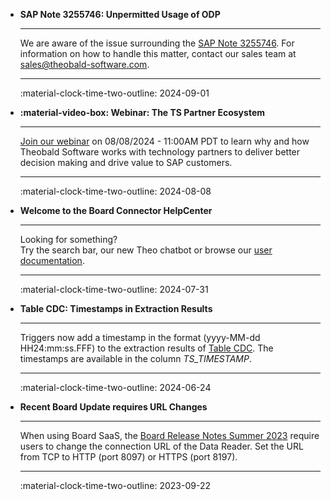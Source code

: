 <div class="grid cards" markdown>


-   **SAP Note 3255746: Unpermitted Usage of ODP**

    ---

    We are aware of the issue surrounding the [SAP Note 3255746](https://me.sap.com/notesLatestChanges/0003255746/E/diff). For information on how to handle this matter, contact our sales team at [sales@theobald-software.com](mailto:sales@theobald-software.com).

    ---

    :material-clock-time-two-outline: 2024-09-01

-   **:material-video-box: Webinar: The TS Partner Ecosystem**

    ---

    [Join our webinar](https://theobald-software.com/en/webinars/partner-ecosystem/) on 08/08/2024 - 11:00AM PDT to learn why and how Theobald Software works with technology partners to deliver better decision making and drive value to SAP customers. 

    ---

    :material-clock-time-two-outline: 2024-08-08

-   **Welcome to the Board Connector HelpCenter**

    ---

    Looking for something? <br>Try the search bar, our new Theo chatbot or browse our [user documentation](documentation/introduction).

    ---

    :material-clock-time-two-outline: 2024-07-31

-   **Table CDC: Timestamps in Extraction Results**

    ---

    Triggers now add a timestamp in the format (yyyy-MM-dd HH24&colon;mm&colon;ss.FFF) to the extraction results of [Table CDC](documentation/table-cdc/index.md). The timestamps are available in the column *TS_TIMESTAMP*.

    ---

    :material-clock-time-two-outline: 2024-06-24

-   **Recent Board Update requires URL Changes**

    ---

    When using Board SaaS, the [Board Release Notes Summer 2023](https://www.boardmanual.com/2021/summer/whats-new-release-notes/2023-summer-release/other-enhancements.htm?rhsearch=sap%20connector&rhhlterm=sap%20connector) require users to change the connection URL of the Data Reader. Set the URL from TCP to HTTP (port 8097) or HTTPS (port 8197).

    ---

    :material-clock-time-two-outline: 2023-09-22

</div>